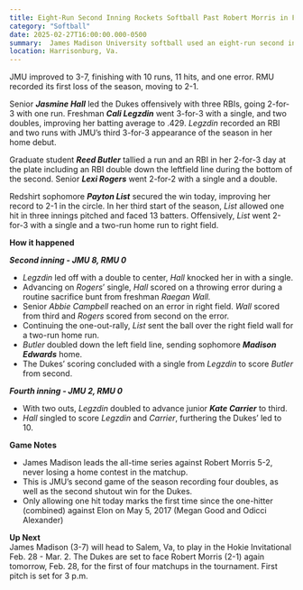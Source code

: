 ```yaml
---  
title: Eight-Run Second Inning Rockets Softball Past Robert Morris in Five, 10-0  
category: "Softball"  
date: 2025-02-27T16:00:00.000-0500  
summary:  James Madison University softball used an eight-run second inning to rocket past Robert Morris in home opener in five-innings, 10-0, at Veterans Memorial Park.   
location: Harrisonburg, Va.   
---  
```


JMU improved to 3-7, finishing with 10 runs, 11 hits, and one error. RMU recorded its first loss of the season, moving to 2-1. 

Senior ***Jasmine Hall*** led the Dukes offensively with three RBIs, going 2-for-3 with one run. Freshman ***Cali Legzdin*** went 3-for-3 with a single, and two doubles, improving her batting average to .429. *Legzdin* recorded an RBI and two runs with JMU’s third 3-for-3 appearance of the season in her home debut. 

Graduate student ***Reed Butler*** tallied a run and an RBI in her 2-for-3 day at the plate including an RBI double down the leftfield line during the bottom of the second. Senior ***Lexi Rogers*** went 2-for-2 with a single and a double.  

Redshirt sophomore ***Payton List*** secured the win today, improving her record to 2-1 in the circle. In her third start of the season, *List* allowed one hit in three innings pitched and faced 13 batters. Offensively, *List* went 2-for-3 with a single and a two-run home run to right field. 

**How it happened**

***Second inning \- JMU 8, RMU 0***

* *Legzdin* led off with a double to center, *Hall* knocked her in with a single.  
* Advancing on *Rogers*’ single, *Hall* scored on a throwing error during a routine sacrifice bunt from freshman *Raegan Wall.*  
* Senior *Abbie Campbell* reached on an error in right field. *Wall* scored from third and *Rogers* scored from second on the error.   
* Continuing the one-out-rally, *List* sent the ball over the right field wall for a two-run home run.  
* *Butler* doubled down the left field line, sending sophomore ***Madison Edwards*** home.  
* The Dukes’ scoring concluded with a single from *Legzdin* to score *Butler* from second. 

***Fourth inning \- JMU 2, RMU 0***

* With two outs, *Legzdin* doubled to advance junior ***Kate Carrier*** to third.  
* *Hall* singled to score *Legzdin* and *Carrier*, furthering the Dukes’ led to 10\. 

**Game Notes**

* James Madison leads the all-time series against Robert Morris 5-2, never losing a home contest in the matchup.  
* This is JMU’s second game of the season recording four doubles, as well as the second shutout win for the Dukes.  
* Only allowing one hit today marks the first time since the one-hitter (combined) against Elon on May 5, 2017 (Megan Good and Odicci Alexander)

**Up Next**  
James Madison (3-7) will head to Salem, Va, to play in the Hokie Invitational Feb. 28 - Mar. 2. The Dukes are set to face Robert Morris (2-1) again tomorrow, Feb. 28, for the first of four matchups in the tournament. First pitch is set for 3 p.m. 

